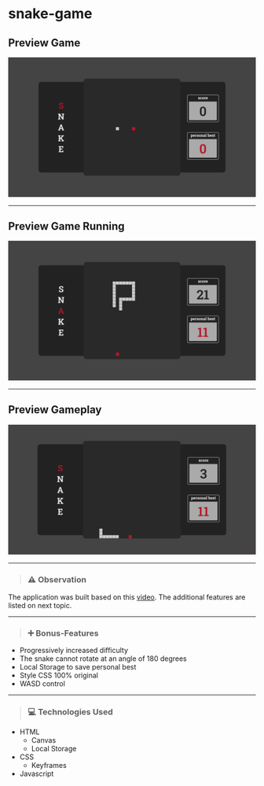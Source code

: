 # snake-game

## Preview Game

![screen](assets/to_readme/screen.png)

---

## Preview Game Running

![screen-running](assets/to_readme/screen-running.png)

---

## Preview Gameplay

![gameplay](assets/to_readme/snake.gif)

---

> ### ⚠️ Observation

The application was built based on this [video](https://www.youtube.com/watch?v=Hua1OSXitdQ).
The additional features are listed on next topic.

---

> ### ➕ Bonus-Features

- Progressively increased difficulty
- The snake cannot rotate at an angle of 180 degrees
- Local Storage to save personal best
- Style CSS 100% original
- WASD control

---

> ### 💻 Technologies Used

- HTML
  - Canvas
  - Local Storage
- CSS
  - Keyframes
- Javascript
